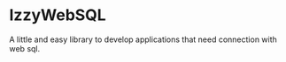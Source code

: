 IzzyWebSQL
==========

A little and easy library to develop applications that need connection with web sql. 
